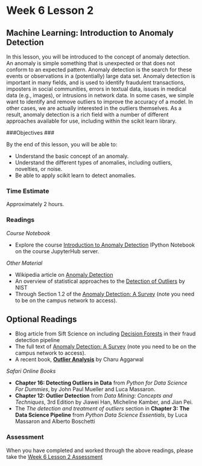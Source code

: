 # Week 6 Lesson 2 #
## Machine Learning: Introduction to Anomaly Detection ##

In this lesson, you will be introduced to the concept of anomaly
detection. An anomaly is simple something that is unexpected or that
does not conform to an expected pattern. Anomaly detection is the search
for these events or observations in a (potentially) large data set.
Anomaly detection is important in many fields, and is used to identify
fraudulent transactions, imposters in social communities, errors in
textual data, issues in medical data (e.g., images), or intrusions in
network data. In some cases, we simple want to identify and remove
outliers to improve the accuracy of a model. In other cases, we are
actually interested in the outliers themselves. As a result, anomaly
detection is a rich field with a number of different approaches
available for use, including within the scikit learn library.

###Objectives ###

By the end of this lesson, you will be able to:

- Understand the basic concept of an anomaly.
- Understand the different types of anomalies, including outliers, novelties, or noise.
- Be able to apply scikit learn to detect anomalies.

### Time Estimate ###

Approximately 2 hours.

### Readings ####

_Course Notebook_

- Explore the course [Introduction to Anomaly Detection][l2nb]
IPython Notebook on the course JupyterHub server.

_Other Material_

- Wikipedia article on [Anomaly Detection][wad]
- An overview of statistical approaches to the [Detection of Outliers][doo] by NIST
- Through Section 1.2 of the [Anomaly Detection: A Survey][ads] (note you need to be on the campus network to access).

## Optional Readings ##

- Blog article from Sift Science on including [Decision Forests][df] in their fraud detection pipeline
- The full text of [Anomaly Detection: A Survey][ads] (note you need to be on the campus network to access).
- A recent book, **[Outlier Analysis][odb]** by Charu Aggarwal

_Safari Online Books_

- **Chapter 16: Detecting Outliers in Data** from _Python for Data Science For Dummies_, by John Paul Mueller and Luca Massaron.
- **Chapter 12: Outlier Detection** from _Data Mining: Concepts and Techniques_, 3rd Edition by Jiawei Han, Micheline Kamber, and Jian Pei.
- The _The detection and treatment of outliers_ section in **Chapter 3: The Data Science Pipeline** from _Python Data Science Essentials_, by Luca Massaron and Alberto Boschetti

### Assessment ###

When you have completed and worked through the above readings, please take the [Week 6 Lesson 2 Assessment][la]

[l2nb]: notebooks/intro2ad.ipynb
[la]: https://learn.illinois.edu/mod/quiz/view.php?id=1325290

[doo]: http://www.itl.nist.gov/div898/handbook/eda/section3/eda35h.htm

[ads]: http://dl.acm.org/ft_gateway.cfm?id=1541882&ftid=666427&dwn=1&CFID=753590370&CFTOKEN=66322093

[odb]: http://www.charuaggarwal.net/outlierbook.pdf

[df]: http://blog.siftscience.com/blog/2015/large-scale-decision-forests-lessons-learned
[wad]: https://en.wikipedia.org/wiki/Anomaly_detection
